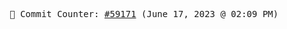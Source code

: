 <p align="center">
    <samp>
        📮 Commit Counter: <a href="https://github.com/Javascript-void0/Javascript-void0/commits/main">#59171</a> (June 17, 2023 @ 02:09 PM)
    </samp>
</p>